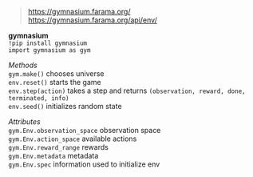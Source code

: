 > https://gymnasium.farama.org/
> https://gymnasium.farama.org/api/env/

**gymnasium**  
```!pip install gymnasium```  
```import gymnasium as gym```

*Methods*  
```gym.make()``` chooses universe  
```env.reset()``` starts the game  
```env.step(action)``` takes a step and returns ```(observation, reward, done, terminated, info)```  
```env.seed()``` initializes random state

*Attributes*  
```gym.Env.observation_space``` observation space    
```gym.Env.action_space``` available actions  
```gym.Env.reward_range``` rewards  
```gym.Env.metadata``` metadata  
```gym.Env.spec``` information used to initialize env


